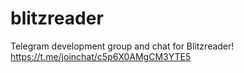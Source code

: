 # blitzreader

Telegram development group and chat for Blitzreader!
https://t.me/joinchat/c5p6X0AMgCM3YTE5
